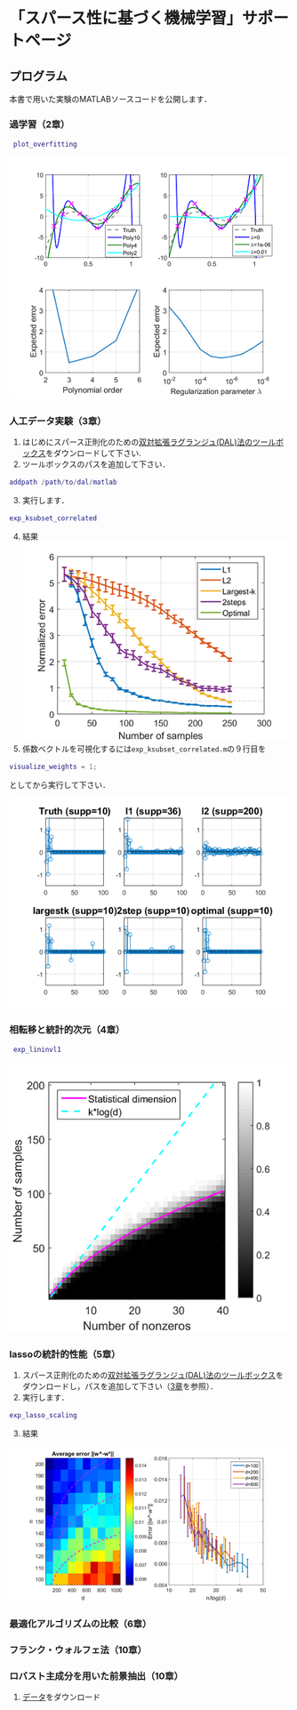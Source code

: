 # 「スパース性に基づく機械学習」サポートページ

## プログラム
本書で用いた実験のMATLABソースコードを公開します．

### 過学習（2章）
```matlab
 plot_overfitting
```
![図2.3](./fig2.3.png)

### 人工データ実験（3章）
1. はじめにスパース正則化のための[双対拡張ラグランジュ(DAL)法のツールボックス](https://github.com/ryotat/dal)をダウンロードして下さい.
2. ツールボックスのパスを追加して下さい．

  ```matlab
  addpath /path/to/dal/matlab
  ```
3. 実行します．

  ```matlab
  exp_ksubset_correlated
  ```
4. 結果
 ![図3.4](./fig3.4.png)
5. 係数ベクトルを可視化するには```exp_ksubset_correlated.m```の９行目を
 
  ```matlab
  visualize_weights = 1;
  ```
としてから実行して下さい．

 ![図3.5](./fig3.5.png)
 
### 相転移と統計的次元（4章）
```matlab
 exp_lininvl1
 ```
 
 ![図4.3(b)](./fig4.3b.png)
 
### lassoの統計的性能（5章）
1. スパース正則化のための[双対拡張ラグランジュ(DAL)法のツールボックス](https://github.com/ryotat/dal)をダウンロードし，パスを追加して下さい（[3章](#人工データ実験3章)を参照）．
2. 実行します．

  ```matlab
  exp_lasso_scaling
  ```
3. 結果

 ![図5.3](./fig5.3.png)

### 最適化アルゴリズムの比較（6章）

### フランク・ウォルフェ法（10章）

### ロバスト主成分を用いた前景抽出（10章）

1. [データ](http://perception.i2r.a-star.edu.sg/bk_model/bk_index.html)をダウンロード

